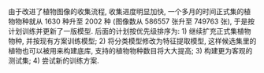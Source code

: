 由于改进了植物图像的收集流程, 收集进度明显加快, 一个多月的时间正式集的植物物种就从 1630 种升至 2002 种 (图像数从 586557 张升至 749763 张), 于是按计划训练并更新了一版模型. 后面的计划按优先级排序为: 1) 继续扩充正式集植物物种, 并按现有方案训练模型; 2) 将分类模型修改为特征提取模型, 这样候选集里的植物也可以被用来构建底库, 支持的植物物种数目将大大提高; 3) 构建更为客观的测试集; 4) 尝试新的训练方案.
